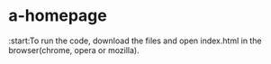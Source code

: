 # a-homepage

:start:To run the code, download the files and open index.html in the browser(chrome, opera or mozilla).
